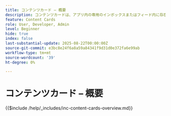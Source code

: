```yaml
---
title: コンテンツカード – 概要
description: コンテンツカードは、アプリ内の専用のインボックスまたはフィード内に存在する、永続的なアプリ内メッセージです。 プッシュ通知とは異なり、ユーザーに割り込むことはなく、ユーザーの都合で表示できます。
feature: Content Cards
role: User, Developer, Admin
level: Beginner
hide: true
index: false
last-substantial-update: 2025-08-22T00:00:00Z
source-git-commit: e3bc8e24f6a8a59a84341f9d31d0e372fa6e99ab
workflow-type: tm+mt
source-wordcount: '39'
ht-degree: 0%

---
```



# コンテンツカード – 概要

{{$include /help/_includes/inc-content-cards-overview.md}}
